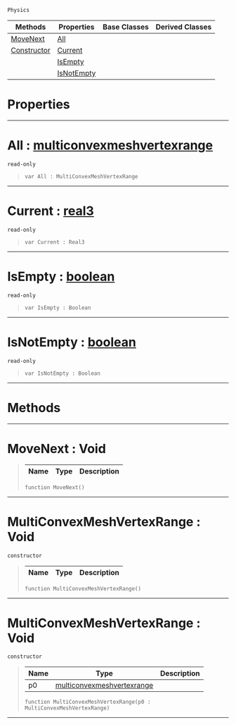  `Physics`

|Methods|Properties|Base Classes|Derived Classes|
|---|---|---|---|
|[ MoveNext](multiconvexmeshvertexrange.md#movenext-void)|[ All](multiconvexmeshvertexrange.md#all-zilch-engine-document)| | |
|[ Constructor](multiconvexmeshvertexrange.md#multiconvexmeshvertexran)|[ Current](multiconvexmeshvertexrange.md#current-zilch-engine-docu)| | |
| |[ IsEmpty](multiconvexmeshvertexrange.md#isempty-zilch-engine-docu)| | |
| |[ IsNotEmpty](multiconvexmeshvertexrange.md#isnotempty-zilch-engine-d)| | |


 #  Properties


---  
 #  All : [multiconvexmeshvertexrange](multiconvexmeshvertexrange.md)

 `read-only`

> 
> ```TS:Nada
> var All : MultiConvexMeshVertexRange


---  
 #  Current : [real3](../nada_base_types/real3.md)

 `read-only`

> 
> ```TS:Nada
> var Current : Real3


---  
 #  IsEmpty : [boolean](../nada_base_types/boolean.md)

 `read-only`

> 
> ```TS:Nada
> var IsEmpty : Boolean


---  
 #  IsNotEmpty : [boolean](../nada_base_types/boolean.md)

 `read-only`

> 
> ```TS:Nada
> var IsNotEmpty : Boolean


---  
 #  Methods


---  
 #  MoveNext : Void

> 
> |Name|Type|Description|
> |---|---|---|
> ```TS:Nada
> function MoveNext()
> ``` 


---  
 #  MultiConvexMeshVertexRange : Void

 `constructor`

> 
> |Name|Type|Description|
> |---|---|---|
> ```TS:Nada
> function MultiConvexMeshVertexRange()
> ``` 


---  
 #  MultiConvexMeshVertexRange : Void

 `constructor`

> 
> |Name|Type|Description|
> |---|---|---|
> |p0|[multiconvexmeshvertexrange](multiconvexmeshvertexrange.md)| |
> ```TS:Nada
> function MultiConvexMeshVertexRange(p0 : MultiConvexMeshVertexRange)
> ``` 


---  
 

 